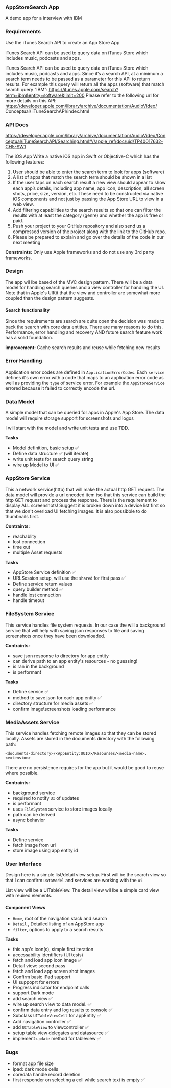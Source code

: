 ### AppStoreSearch App
A demo app for a interview with IBM



### Requirements
Use the iTunes Search API to create an App Store App

iTunes Search API can be used to query data on iTunes Store which includes music, podcasts and apps. 

iTunes Search API can be used to query data on iTunes Store which includes music, podcasts and apps. Since it’s a search API, at a minimum a search term needs to be passed as a parameter for this API to return results.
For example this query will return all the apps (software) that match search query “IBM”: https://itunes.apple.com/search?term=ibm&entity=software&limit=200
Please refer to the following url for more details on this API: https://developer.apple.com/library/archive/documentation/AudioVideo/ Conceptual/ iTuneSearchAPI/index.html

### API Docs
https://developer.apple.com/library/archive/documentation/AudioVideo/Conceptual/iTuneSearchAPI/Searching.html#//apple_ref/doc/uid/TP40017632-CH5-SW1


The iOS App
Write a native iOS app in Swift or Objective-C which has the following features:
1. User should be able to enter the search term to look for apps (software)
2. A list of apps that match the search term should be shown in a list
3. If the user taps on each search result a new view should appear to show
each app’s details, including app name, app icon, description, all screen shots, price, size, version, etc. These need to be constructed via native iOS components and not just by passing the App Store URL to view in a web view.
4. Add filtering capabilities to the search results so that one can filter the results with at least the category (genre) and whether the app is free or paid.
5. Push your project to your GitHub repository and also send us a compressed version of the project along with the link to the GitHub repo.
6. Please be prepared to explain and go over the details of the code in our next meeting

**Constraints:** Only use Apple frameworks and do not use any 3rd party frameworks.




### Design
The app wil lbe based of the MVC design pattern. There will be a data model for handling search queries and a view controller for handling the UI. Note that in Apple's UIKit that the view and controller are somewhat more coupled than the design pattern suggests.

#### Search functionality
Since the requirements are search are quite open the decision was made to back the search with core data entities. There are many reasons to do this. Performance, error handling and recovery AND future search feature work has a solid foundation.

**improvement:** Cache search results and reuse while fetching new results



### Error Handling
Application error codes are defined in `ApplicationErrorCodes`. Each `service` defines it's own error with a code that maps to an application error code as well as providing the `type` of service error. For example the `AppStoreService` errored because it failed to correctly encode the url.

### Data Model
A simple model that can be queried for apps in Apple's App Store. The data model will require storage support for screenshots and logos

I will start with the model and write unit tests and use TDD.


**Tasks**
- Model definition, basic setup ✅
- Define data structure ✅ (will iterate)
- write unit tests for search query string 
- wire up Model to UI ✅
 


### AppStore Service
This a network service(http) that will make the actual http GET request. The data model will provide a url encoded item tso that this service can build the http GET request and process the response. There is the requirement to display ALL screenshots! Suggest it is broken down into a device list first so that we don't overload UI fetching images. It is also possibble to do thumbnails first.

**Contraints:**
- reachablity
- lost connection
- time out
- multiple Asset requests


**Tasks**
- AppStore Service definition ✅
- URLSession setup, will use the `shared` for first pass ✅
- Define service return values
- query builder method ✅
- handle lost connection
- handle timeout


### FileSystem Service
This service handles file system requests. In our case the will a background service that will help with saving json responses to file and saving screenshots once they have been downloaded. 

**Contraints:**
- save json response to  directory for app entity
- can derive path to an app entity's resources - no guessing!
- is ran in the background 
- is performant 

**Tasks**
- Define service ✅
- method to save json for each app entity ✅
- directory structure for media assets ✅
- confirm image\screenshots loading performance


### MediaAssets Service
This service handles fetching remote images so that they can be stored locally. Assets are stored in the documents directory with the following path:

```<documents-directory>/<AppEntity:UUID>/Resourses/<media-name>.<extension>```

There are no persistence requires for the app but it would be good to reuse where possible.

**Contraints:**
- background service
- required to notify `UI` of updates
- is performant
- uses `FileSystem` service to store images locally
- path can be derived 
- async behavior 

**Tasks**
- Define service 
- fetch image from url 
- store image using app entity id


### User Interface
Design here is a simple list/detail view setup. First will be the search view so that I can confirm `DataModel` and services are working with the `ui`

List view will be a UITableView. The detail view wil lbe a simple card view with reuired elements.

#### Component Views
- `Home`, root of the navigation stack and search
- `Detail` , Detailed listing of an AppStore app 
- `filter`, options to apply to a search results


**Tasks**
- this app's icon(s), simple first iteration 
- accessability identifiers (UI tests)
- fetch and load app icon image ✅
- Detail view: second pass
- fetch and load app screen shot images
- Confirm basic iPad support
- UI suppoprt for errors
- Progress indicator for endpoint calls
- support Dark mode
- add search view ✅
- wire up search view to data model. ✅
- confirm data entry and log results to console ✅
- Subclass `UITableViewCell` for appEntity ✅
- Add navigation controller ✅
- add `UITableView` to viewcontroller ✅
- setup table view  delegates and datasource ✅
- implement `update` method for tableview ✅




### Bugs
- format app file size
- ipad: dark mode cells
- coredata handle record deletion
- first responder on selecting a cell while search text is empty ✅
